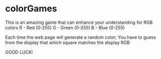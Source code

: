 # colorGames

This is an amazing game that can enhance your understanding for RGB colors
R - Red (0-255)
G - Green (0-255)
B - Blue (0-255)

Each time the web page will generate a random color; 
You have to guess from the display that which square matches the display RGB

GOOD LUCK!
